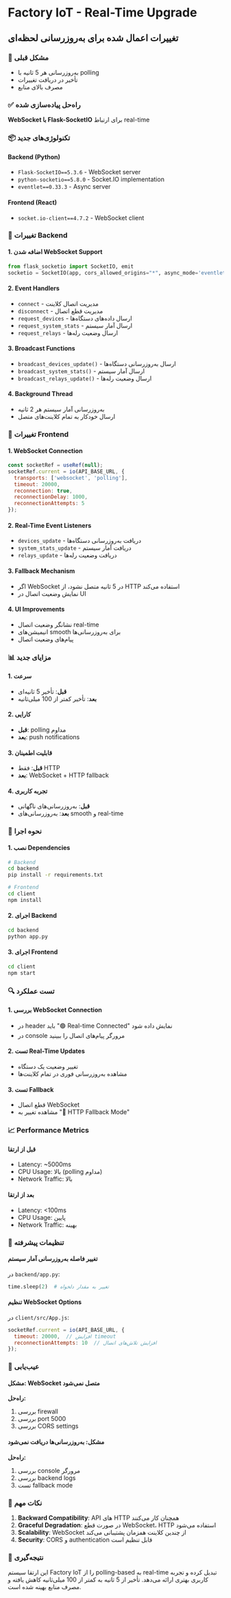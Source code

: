 # Factory IoT - Real-Time Upgrade

## تغییرات اعمال شده برای به‌روزرسانی لحظه‌ای

### 🚀 مشکل قبلی
- به‌روزرسانی هر 5 ثانیه با polling
- تأخیر در دریافت تغییرات
- مصرف بالای منابع

### ✅ راه‌حل پیاده‌سازی شده
**WebSocket با Flask-SocketIO** برای ارتباط real-time

### 📦 تکنولوژی‌های جدید

#### Backend (Python)
- `Flask-SocketIO==5.3.6` - WebSocket server
- `python-socketio==5.8.0` - Socket.IO implementation
- `eventlet==0.33.3` - Async server

#### Frontend (React)
- `socket.io-client==4.7.2` - WebSocket client

### 🔧 تغییرات Backend

#### 1. اضافه شدن WebSocket Support
```python
from flask_socketio import SocketIO, emit
socketio = SocketIO(app, cors_allowed_origins="*", async_mode='eventlet')
```

#### 2. Event Handlers
- `connect` - مدیریت اتصال کلاینت
- `disconnect` - مدیریت قطع اتصال
- `request_devices` - ارسال داده‌های دستگاه‌ها
- `request_system_stats` - ارسال آمار سیستم
- `request_relays` - ارسال وضعیت رله‌ها

#### 3. Broadcast Functions
- `broadcast_devices_update()` - ارسال به‌روزرسانی دستگاه‌ها
- `broadcast_system_stats()` - ارسال آمار سیستم
- `broadcast_relays_update()` - ارسال وضعیت رله‌ها

#### 4. Background Thread
- به‌روزرسانی آمار سیستم هر 2 ثانیه
- ارسال خودکار به تمام کلاینت‌های متصل

### 🎨 تغییرات Frontend

#### 1. WebSocket Connection
```javascript
const socketRef = useRef(null);
socketRef.current = io(API_BASE_URL, {
  transports: ['websocket', 'polling'],
  timeout: 20000,
  reconnection: true,
  reconnectionDelay: 1000,
  reconnectionAttempts: 5
});
```

#### 2. Real-Time Event Listeners
- `devices_update` - دریافت به‌روزرسانی دستگاه‌ها
- `system_stats_update` - دریافت آمار سیستم
- `relays_update` - دریافت وضعیت رله‌ها

#### 3. Fallback Mechanism
- اگر WebSocket در 5 ثانیه متصل نشود، از HTTP استفاده می‌کند
- نمایش وضعیت اتصال در UI

#### 4. UI Improvements
- نشانگر وضعیت اتصال real-time
- انیمیشن‌های smooth برای به‌روزرسانی‌ها
- پیام‌های وضعیت اتصال

### 📊 مزایای جدید

#### 1. سرعت
- **قبل**: تأخیر 5 ثانیه‌ای
- **بعد**: تأخیر کمتر از 100 میلی‌ثانیه

#### 2. کارایی
- **قبل**: polling مداوم
- **بعد**: push notifications

#### 3. قابلیت اطمینان
- **قبل**: فقط HTTP
- **بعد**: WebSocket + HTTP fallback

#### 4. تجربه کاربری
- **قبل**: به‌روزرسانی‌های ناگهانی
- **بعد**: به‌روزرسانی‌های smooth و real-time

### 🚀 نحوه اجرا

#### 1. نصب Dependencies
```bash
# Backend
cd backend
pip install -r requirements.txt

# Frontend
cd client
npm install
```

#### 2. اجرای Backend
```bash
cd backend
python app.py
```

#### 3. اجرای Frontend
```bash
cd client
npm start
```

### 🔍 تست عملکرد

#### 1. بررسی WebSocket Connection
- در header باید "🟢 Real-time Connected" نمایش داده شود
- در console مرورگر پیام‌های اتصال را ببینید

#### 2. تست Real-Time Updates
- تغییر وضعیت یک دستگاه
- مشاهده به‌روزرسانی فوری در تمام کلاینت‌ها

#### 3. تست Fallback
- قطع اتصال WebSocket
- مشاهده تغییر به "🔴 HTTP Fallback Mode"

### 📈 Performance Metrics

#### قبل از ارتقا
- Latency: ~5000ms
- CPU Usage: بالا (polling مداوم)
- Network Traffic: بالا

#### بعد از ارتقا
- Latency: <100ms
- CPU Usage: پایین
- Network Traffic: بهینه

### 🔧 تنظیمات پیشرفته

#### تغییر فاصله به‌روزرسانی آمار سیستم
در `backend/app.py`:
```python
time.sleep(2)  # تغییر به مقدار دلخواه
```

#### تنظیم WebSocket Options
در `client/src/App.js`:
```javascript
socketRef.current = io(API_BASE_URL, {
  timeout: 20000,  // افزایش timeout
  reconnectionAttempts: 10  // افزایش تلاش‌های اتصال
});
```

### 🐛 عیب‌یابی

#### مشکل: WebSocket متصل نمی‌شود
**راه‌حل:**
1. بررسی firewall
2. بررسی port 5000
3. بررسی CORS settings

#### مشکل: به‌روزرسانی‌ها دریافت نمی‌شود
**راه‌حل:**
1. بررسی console مرورگر
2. بررسی backend logs
3. تست fallback mode

### 📝 نکات مهم

1. **Backward Compatibility**: API های HTTP همچنان کار می‌کنند
2. **Graceful Degradation**: در صورت قطع WebSocket، HTTP استفاده می‌شود
3. **Scalability**: WebSocket از چندین کلاینت همزمان پشتیبانی می‌کند
4. **Security**: CORS و authentication قابل تنظیم است

### 🎯 نتیجه‌گیری

این ارتقا سیستم Factory IoT را از polling-based به real-time تبدیل کرده و تجربه کاربری بهتری ارائه می‌دهد. تأخیر از 5 ثانیه به کمتر از 100 میلی‌ثانیه کاهش یافته و مصرف منابع بهینه شده است. 